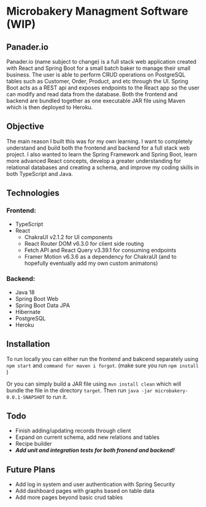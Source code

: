 # Microbakery Managment Software (WIP)

## Panader.io
Panader.io (name subject to change) is a full stack web application created with React and Spring Boot for a small batch 
baker to manage their small business. The user is able to perform CRUD operations on PostgreSQL tables such as Customer, Order, 
Product, and etc through the UI. Spring Boot acts as a REST api and exposes endpoints to the React app so the user can
modify and read data from the database. Both the frontend and backend are bundled together as one executable JAR file using Maven which is then 
deployed to Heroku.

## Objective
The main reason I built this was for my own learning. I want to completely understand and build both the frontend and 
backend for a full stack web project. I also wanted to learn the Spring Framework and Spring Boot, learn more advanced React
concepts, develop a greater understanding for relational databases and creating a schema, and improve my coding skills in 
both TypeScript and Java.

## Technologies

### Frontend:
 - TypeScript
 - React
    - ChakraUI v2.1.2 for UI components
    - React Router DOM v6.3.0 for client side routing
    - Fetch API and React Query v3.39.1 for consuming endpoints
    - Framer Motion v6.3.6 as a dependency for ChakraUI (and to hopefully eventually add my own custom animatons)

### Backend:
 - Java 18
 - Spring Boot Web
 - Spring Boot Data JPA
 - Hibernate
 - PostgreSQL
 - Heroku

## Installation 
To run locally you can either run the frontend and bakcend separately using `npm start` and `command for maven i forgot`. (make sure you run `npm install` )

Or you can simply build a JAR file using `mvn install clean` which will bundle the file in the directory `target`.
Then run `java -jar microbakery-0.0.1-SNAPSHOT` to run it.

## Todo
- Finish adding/updating records through client
- Expand on current schema, add new relations and tables
- Recipe builder
- ***Add unit and integration tests for both fronend and backend!***

## Future Plans
- Add log in system and user authentication with Spring Security
- Add dashboard pages with graphs based on table data
- Add more pages beyond basic crud tables
